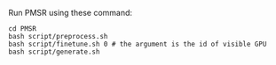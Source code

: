 Run PMSR using these command:


```
cd PMSR
bash script/preprocess.sh
bash script/finetune.sh 0 # the argument is the id of visible GPU
bash script/generate.sh
```